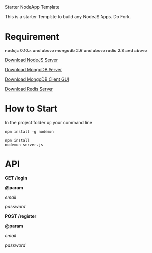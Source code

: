 Starter NodeApp Template

This is a starter Template to build any NodeJS Apps. 
Do Fork.

Requirement
====

nodejs 0.10.x and above
mongodb 2.6 and above
redis 2.8 and above

[Download NodeJS Server](http://nodejs.org/)

[Download MongoDB Server](http://www.mongodb.org/)

[Download MongoDB Client GUI](http://robomongo.org/)

[Download Redis Server](http://redis.io/)


How to Start
=============

In the project folder up your command line
```
npm install -g nodemon

npm install
nodemon server.js
```

API
====

__GET /login__

__@param__

_email_

_password_

__POST /register__

__@param__

_email_

_password_
